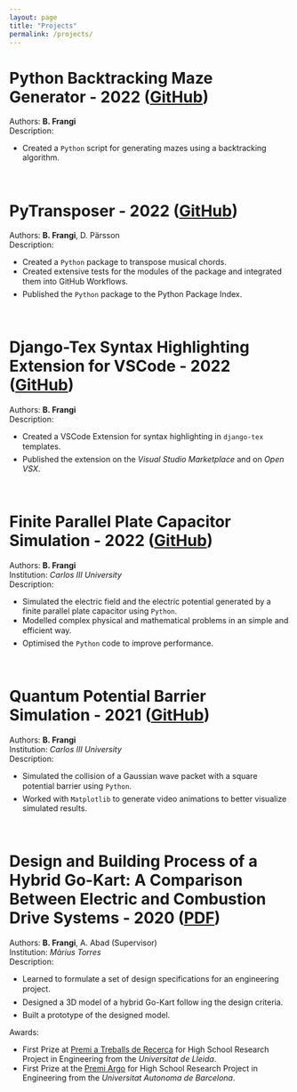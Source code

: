 ```yaml
---
layout: page
title: "Projects"
permalink: /projects/ 
---
```


<style>
    code {
       /* background-color: #E6E6E6; */
       background-color: white;
       border: none;
       padding: 0;
    }
</style>

# Python Backtracking Maze Generator - 2022 ([GitHub](https://github.com/bfrangi/python-maze-generator))

Authors: **B. Frangi**\
Description:
- Created a `Python` script for generating mazes using a backtracking algorithm.

<br>

# PyTransposer - 2022 ([GitHub](https://github.com/bfrangi/pytransposer))

Authors: **B. Frangi**, D. Pärsson\
Description: 
-  Created a `Python` package to transpose musical chords.
-  Created extensive tests for the modules of the package and integrated them into GitHub Workflows.
-  Published the `Python` package to the Python Package Index.

<br>

# Django-Tex Syntax Highlighting Extension for VSCode - 2022 ([GitHub](https://github.com/bfrangi/vscode-django-tex))

Authors: **B. Frangi**\
Description:
-  Created a VSCode Extension for syntax highlighting in `django-tex` templates.
-  Published the extension on the *Visual Studio Marketplace* and on *Open VSX*.

<br>

# Finite Parallel Plate Capacitor Simulation - 2022 ([GitHub](https://github.com/bfrangi/parallel-plate-capacitor))
Authors: **B. Frangi**\
Institution: *Carlos III University*\
Description:
- Simulated the electric field and the electric potential generated by a finite parallel plate capacitor using `Python`.
- Modelled complex physical and mathematical problems in an simple and efficient way.
- Optimised the `Python` code to improve performance. 

<br>

# Quantum Potential Barrier Simulation - 2021 ([GitHub](https://github.com/bfrangi/quantum-potential-barrier))
Authors: **B. Frangi**\
Institution: *Carlos III University*\
Description:
- Simulated the collision of a Gaussian wave packet with a square potential barrier using `Python`.
- Worked with `Matplotlib` to generate video animations to better visualize simulated results. 

<br>

# Design and Building Process of a Hybrid Go-Kart: A Comparison Between Electric and Combustion Drive Systems - 2020 ([PDF](https://repositori.udl.cat/bitstream/handle/10459.1/70561/bfrangim.pdf))
Authors: **B. Frangi**, A. Abad (Supervisor)\
Institution: *Màrius Torres*\
Description:
- Learned to formulate a set of design specifications for an engineering project.
- Designed a 3D model of a hybrid Go-Kart follow ing the design criteria.
- Built a prototype of the designed model.
  
Awards: 
- First Prize at [Premi a Treballs de Recerca](https://www.udl.cat/ca/serveis/seu/treballsrecerca/) for High School Research Project in Engineering from the *Universitat de Lleida*.
- First Prize at the [Premi Argo](https://www.uab.cat/web/programa-argo/programa-argo-estudiants/estudiants/convocatoria-1345719279744.html) for High School Research Project in Engineering from the *Universitat Autonoma de Barcelona*.


